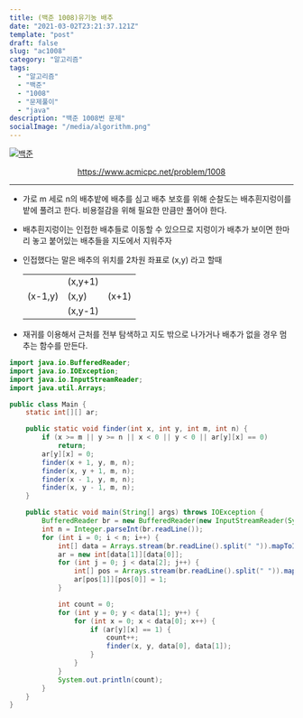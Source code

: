 ```yaml
---
title: (백준 1008)유기농 배추
date: "2021-03-02T23:21:37.121Z"
template: "post"
draft: false
slug: "ac1008"
category: "알고리즘"
tags:
  - "알고리즘"
  - "백준"
  - "1008"
  - "문제풀이"
  - "java"
description: "백준 1008번 문제"
socialImage: "/media/algorithm.png"
---
```


[![백준](https://d2gd6pc034wcta.cloudfront.net/images/logo@2x.png)](https://www.acmicpc.net/problem/1008)
<div style="text-align:center"><a href="https://www.acmicpc.net/problem/1008">https://www.acmicpc.net/problem/1008</a></div>

---

- 가로 m 세로 n의 배추밭에 배추를 심고 배추 보호를 위해 순찰도는 배추흰지렁이를 밭에 풀려고 한다. 비용절감을 위해 필요한 만큼만 풀어야 한다.
- 배추흰지렁이는 인접한 배추들로 이동할 수 있으므로 지렁이가 배추가 보이면 한마리 놓고 붙어있는 배추들을 지도에서 지워주자
- 인접했다는 말은 배추의 위치를 2차원 좌표로 (x,y) 라고 할때
    
    | | | |
    |---|---|---|
    ||(x,y+1)||
    |(x-1,y)|(x,y)|(x+1)|
    ||(x,y-1)||

- 재귀를 이용해서 근처를 전부 탐색하고 지도 밖으로 나가거나 배추가 없을 경우 멈추는 함수를 만든다.

```java
import java.io.BufferedReader;
import java.io.IOException;
import java.io.InputStreamReader;
import java.util.Arrays;

public class Main {
    static int[][] ar;

    public static void finder(int x, int y, int m, int n) {
        if (x >= m || y >= n || x < 0 || y < 0 || ar[y][x] == 0)
            return;
        ar[y][x] = 0;
        finder(x + 1, y, m, n);
        finder(x, y + 1, m, n);
        finder(x - 1, y, m, n);
        finder(x, y - 1, m, n);
    }

    public static void main(String[] args) throws IOException {
        BufferedReader br = new BufferedReader(new InputStreamReader(System.in));
        int n = Integer.parseInt(br.readLine());
        for (int i = 0; i < n; i++) {
            int[] data = Arrays.stream(br.readLine().split(" ")).mapToInt(Integer::parseInt).toArray();
            ar = new int[data[1]][data[0]];
            for (int j = 0; j < data[2]; j++) {
                int[] pos = Arrays.stream(br.readLine().split(" ")).mapToInt(Integer::parseInt).toArray();
                ar[pos[1]][pos[0]] = 1;
            }

            int count = 0;
            for (int y = 0; y < data[1]; y++) {
                for (int x = 0; x < data[0]; x++) {
                    if (ar[y][x] == 1) {
                        count++;
                        finder(x, y, data[0], data[1]);
                    }
                }
            }
            System.out.println(count);
        }
    }
}
```